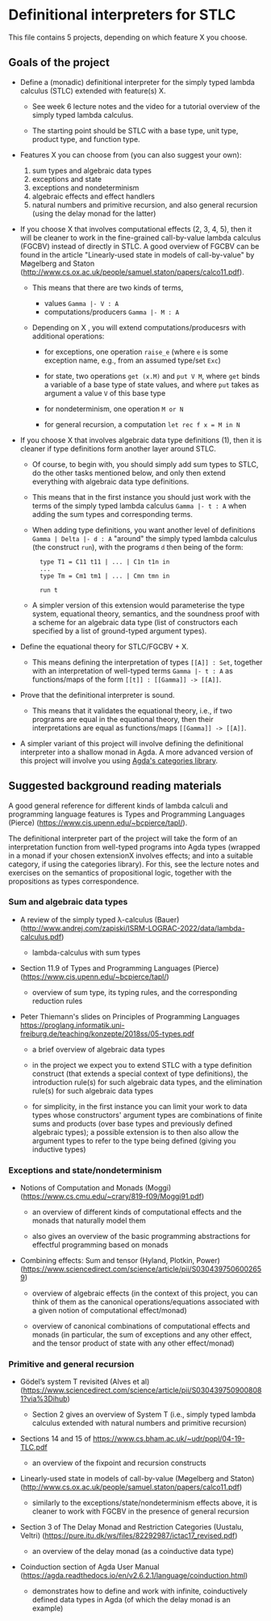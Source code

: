 # Definitional interpreters for STLC

This file contains 5 projects, depending on which feature X you choose.

## Goals of the project

* Define a (monadic) definitional interpreter for the simply typed
  lambda calculus (STLC) extended with feature(s) X.
  
  - See week 6 lecture notes and the video for a tutorial overview
    of the simply typed lambda calculus.
    
  - The starting point should be STLC with a base type, unit type, 
    product type, and function type.

* Features X you can choose from (you can also suggest your own):
  1. sum types and algebraic data types
  2. exceptions and state
  3. exceptions and nondeterminism
  4. algebraic effects and effect handlers
  5. natural numbers and primitive recursion, and
     also general recursion (using the delay monad for the latter)

* If you choose X that involves computational effects (2, 3, 4, 5),
  then it will be cleaner to work in the fine-grained call-by-value
  lambda calculus (FGCBV) instead of directly in STLC. A good overview
  of FGCBV can be found in the article "Linearly-used state in models
  of call-by-value" by Møgelberg and Staton
  (http://www.cs.ox.ac.uk/people/samuel.staton/papers/calco11.pdf).
  
  - This means that there are two kinds of terms, 
  
    - values `Gamma |- V : A`
    - computations/producers `Gamma |- M : A`

  - Depending on X , you will extend computations/producesrs with
    additional operations:
    
    - for exceptions, one operation `raise_e` (where `e` is some 
      exception name, e.g., from an assumed type/set `Exc`)

    - for state, two operations `get (x.M)` and `put V M`, where
      `get` binds a variable of a base type of state values, and
      where `put` takes as argument a value `V` of this base type
      
    - for nondeterminism, one operation `M or N`
    
    - for general recursion, a computation `let rec f x = M in N`

* If you choose X that involves algebraic data type definitions (1), then
  it is cleaner if type definitions form another layer around STLC.

  - Of course, to begin with, you should simply add sum types to STLC, 
    do the other tasks mentioned below, and only then extend everything
    with algebraic data type definitions.
    
  - This means that in the first instance you should just work with 
    the terms of the simply typed lambda calculus `Gamma |- t : A`
    when adding the sum types and corresponding terms.
    
  - When adding type definitions, you want another level of definitions
    `Gamma | Delta |- d : A` "around" the simply typed lambda calculus
    (the construct `run`),  with the programs `d` then being of the form:
    
    ```
      type T1 = C11 t11 | ... | C1n t1n in
      ...
      type Tm = Cm1 tm1 | ... | Cmn tmn in
      
      run t
    ```

  - A simpler version of this extension would parameterise the type system, 
    equational theory, semantics, and the soundness proof with a scheme for
    an algebraic data type (list of constructors each specified by a list of
    ground-typed argument types).

* Define the equational theory for STLC/FGCBV + X.

  - This means defining the interpretation of types `[[A]] : Set`, 
    together with an interpretation of well-typed terms `Gamma |- t : A`
    as functions/maps of the form `[[t]] : [[Gamma]] -> [[A]]`.

* Prove that the definitional interpreter is sound.

  - This means that it validates the equational theory, i.e., if 
    two programs are equal in the equational theory, then their
    interpretations are equal as functions/maps `[[Gamma]] -> [[A]]`.

* A simpler variant of this project will involve defining the
  definitional interpreter into a shallow monad in Agda. A more
  advanced version of this project will involve you using
  [Agda's categories library](https://github.com/agda/agda-categories).

## Suggested background reading materials

A good general reference for different kinds of lambda calculi and
programming language features is Types and Programming Languages
(Pierce) (https://www.cis.upenn.edu/~bcpierce/tapl/).

The definitional interpreter part of the project will take the form of
an interpretation function from well-typed programs into Agda types
(wrapped in a monad if your chosen extensionX involves effects; and
into a suitable category, if using the categories library). For this,
see the lecture notes and exercises on the semantics of propositional
logic, together with the propositions as types correspondence.

### Sum and algebraic data types

* A review of the simply typed λ-calculus (Bauer)
  (http://www.andrej.com/zapiski/ISRM-LOGRAC-2022/data/lambda-calculus.pdf)

  - lambda-calculus with sum types

* Section 11.9 of Types and Programming Languages (Pierce)
  (https://www.cis.upenn.edu/~bcpierce/tapl/)

  - overview of sum type, its typing rules, and the corresponding
    reduction rules

* Peter Thiemann's slides on Principles of Programming Languages
  https://proglang.informatik.uni-freiburg.de/teaching/konzepte/2018ss/05-types.pdf 

  - a brief overview of algebraic data types

  - in the project we expect you to extend STLC with a type definition
    construct (that extends a special context of type definitions),
    the introduction rule(s) for such algebraic data types, and the
    elimination rule(s) for such algebraic data types

  - for simplicity, in the first instance you can limit your work to
    data types whose constructors' argument types are combinations of
    finite sums and products (over base types and previously defined
    algebraic types); a possible extension is to then also allow the
    argument types to refer to the type being defined (giving you
    inductive types)

### Exceptions and state/nondeterminism

* Notions of Computation and Monads (Moggi)
  (https://www.cs.cmu.edu/~crary/819-f09/Moggi91.pdf)

  - an overview of different kinds of computational effects and
    the monads that naturally model them

  - also gives an overview of the basic programming abstractions
    for effectful programming based on monads

* Combining effects: Sum and tensor (Hyland, Plotkin, Power)
  (https://www.sciencedirect.com/science/article/pii/S0304397506002659)

  - overview of algebraic effects (in the context of this project,
    you can think of them as the canonical operations/equations
    associated with a given notion of computational effect/monad)
  
  - overview of canonical combinations of computational effects and
    monads (in particular, the sum of exceptions and any other effect,
    and the tensor product of state with any other effect/monad)

### Primitive and general recursion

* Gödel’s system T revisited (Alves et al) 
  (https://www.sciencedirect.com/science/article/pii/S0304397509008081?via%3Dihub)

  - Section 2 gives an overview of System T (i.e., simply typed lambda
    calculus extended with natural numbers and primitive recursion)

* Sections 14 and 15 of https://www.cs.bham.ac.uk/~udr/popl/04-19-TLC.pdf

  - an overview of the fixpoint and recursion constructs

* Linearly-used state in models of call-by-value (Møgelberg and Staton)
  (http://www.cs.ox.ac.uk/people/samuel.staton/papers/calco11.pdf)
  
  - similarly to the exceptions/state/nondeterminism effects above, it
    is cleaner to work with FGCBV in the presence of general recursion

* Section 3 of The Delay Monad and Restriction Categories (Uustalu,
  Veltri) (https://pure.itu.dk/ws/files/82292987/ictac17_revised.pdf)

  - an overview of the delay monad (as a coinductive data type)

* Coinduction section of Agda User Manual
  (https://agda.readthedocs.io/en/v2.6.2.1/language/coinduction.html)

  - demonstrates how to define and work with infinite, coinductively
    defined data types in Agda (of which the delay monad is an example)
